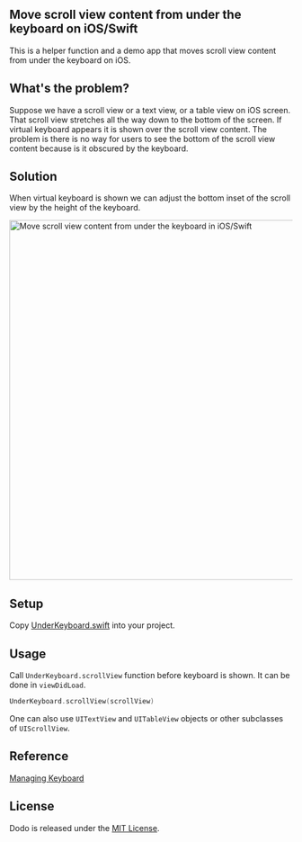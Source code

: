 ## Move scroll view content from under the keyboard on iOS/Swift

This is a helper function and a demo app that moves scroll view content from under the keyboard on iOS.

## What's the problem?

Suppose we have a scroll view or a text view, or a table view on iOS screen. That scroll view stretches all the way down to the bottom of the screen. If virtual keyboard appears it is shown over the scroll view content. The problem is there is no way for users to see the bottom of the scroll view content because is it obscured by the keyboard.

## Solution

When virtual keyboard is shown we can adjust the bottom inset of the scroll view by the height of the keyboard.

<img src="https://raw.githubusercontent.com/exchangegroup/under-keyboard-ios/master/Graphics/under_the_keyboard_ios.png" alt="Move scroll view content from under the keyboard in iOS/Swift" width="640" />

## Setup

Copy [UnderKeyboard.swift](https://github.com/exchangegroup/under-keyboard-ios/blob/master/UnderKeyboard/UnderKeyboard.swift) into your project.

## Usage

Call `UnderKeyboard.scrollView` function before keyboard is shown. It can be done in `viewDidLoad`.


```Swift
UnderKeyboard.scrollView(scrollView)
```

One can also use `UITextView` and `UITableView` objects or other subclasses of `UIScrollView`.

## Reference

[Managing Keyboard](https://developer.apple.com/library/ios/documentation/StringsTextFonts/Conceptual/TextAndWebiPhoneOS/KeyboardManagement/KeyboardManagement.html)

## License

Dodo is released under the [MIT License](LICENSE).
